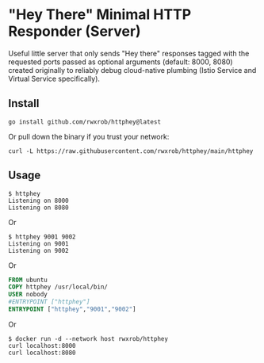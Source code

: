 # "Hey There" Minimal HTTP Responder (Server)

Useful little server that only sends "Hey there" responses tagged with
the requested ports passed as optional arguments (default: 8000, 8080)
created originally to reliably debug cloud-native plumbing (Istio
Service and Virtual Service specifically). 

## Install

```
go install github.com/rwxrob/httphey@latest
```

Or pull down the binary if you trust your network:

```
curl -L https://raw.githubusercontent.com/rwxrob/httphey/main/httphey
```

## Usage

```
$ httphey
Listening on 8000
Listening on 8080
```

Or

```
$ httphey 9001 9002
Listening on 9001
Listening on 9002
```

Or 

```dockerfile
FROM ubuntu
COPY httphey /usr/local/bin/
USER nobody
#ENTRYPOINT ["httphey"]
ENTRYPOINT ["httphey","9001","9002"]
```

Or

```
$ docker run -d --network host rwxrob/httphey
curl localhost:8000
curl localhost:8080
```
